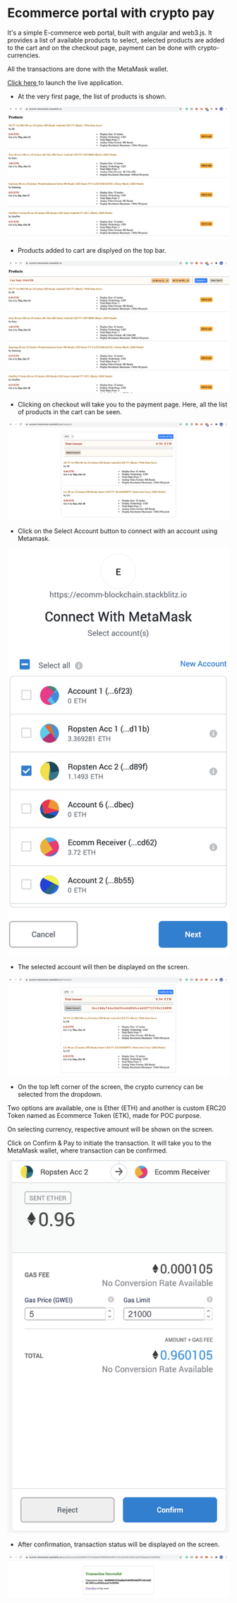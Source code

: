 # Ecommerce portal with crypto pay

It's a simple E-commerce web portal, built with angular and web3.js. It provides a list of available products to select, selected products are added to the cart and on the checkout page, payment can be done with crypto-currencies.

All the transactions are done with the MetaMask wallet. 

[Click here ](https://ecomm-blockchain.stackblitz.io) to launch the live application.


* At the very first page, the list of products is shown.

![1](screenshots/1.png)


* Products added to cart are displyed on the top bar.

![2](screenshots/2.png)


* Clicking on checkout will take you to the payment page. Here, all the list of products in the cart can be seen. 

![3](screenshots/3.png)


* Click on the Select Account button to connect with an account using Metamask.

![4](screenshots/4.png) <!-- .element width="300" -->


* The selected account will then be displayed on the screen. 

![5](screenshots/5.png)


* On the top left corner of the screen, the crypto currency can be selected from the dropdown. 

Two options are available, one is Ether (ETH) and another is custom ERC20 Token named as Ecommerce Token (ETK), made for POC purpose.

On selecting currency, respective amount will be shown on the screen. 

Click on Confirm & Pay to initiate the transaction. It will take you to the MetaMask wallet, where transaction can be confirmed.

![6](screenshots/6.png) <!-- .element width="300" -->


* After confirmation, transaction status will be displayed on the screen.

![7](screenshots/7.png)
